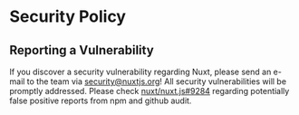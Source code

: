 # Security Policy

## Reporting a Vulnerability

If you discover a security vulnerability regarding Nuxt, please send an e-mail to the team via security@nuxtjs.org! All security vulnerabilities will be promptly addressed. Please check [nuxt/nuxt.js#9284](https://github.com/nuxt/nuxt.js/issues/9284) regarding potentially false positive reports from npm and github audit.
